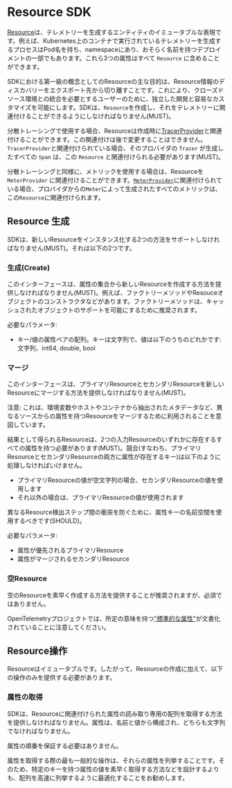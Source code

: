 <!--
# Resource SDK
-->

# Resource SDK

<!--
A [Resource](../overview.md#resources) is an immutable representation of the entity producing
telemetry. For example, a process producing telemetry that is running in a
container on Kubernetes has a Pod name, it is in a namespace and possibly is
part of a Deployment which also has a name. All three of these attributes can be
included in the `Resource`.
-->

[Resource](./overview.md#resources)は、テレメトリーを生成するエンティティのイミュータブルな表現です。例えば、Kubernetes上のコンテナで実行されているテレメトリーを生成するプロセスはPod名を持ち、namespaceにあり、おそらく名前を持つデプロイメントの一部でもあります。これら3つの属性はすべて `Resource` に含めることができます。

<!--
The primary purpose of resources as a first-class concept in the SDK is
decoupling of discovery of resource information from exporters. This allows for
independent development and easy customization for users that need to integrate
with closed source environments. The SDK MUST allow for creation of `Resources` and
for associating them with telemetry.
-->

SDKにおける第一級の概念としてのResourceの主な目的は、Resource情報のディスカバリーをエクスポート先から切り離すことです。これにより、クローズドソース環境との統合を必要とするユーザーのために、独立した開発と容易なカスタマイズを可能にします。SDKは、`Resource`を作成し、それをテレメトリーに関連付けることができるようにしなければなりません(MUST)。

<!--
When used with distributed tracing, a resource can be associated with the
[TracerProvider](../trace/sdk.md#tracer-sdk) when it is created.
That association cannot be changed later.
When associated with a `TracerProvider`,
all `Span`s produced by any `Tracer` from the provider MUST be associated with this `Resource`.
-->

分散トレーシングで使用する場合、Resourceは作成時に[TracerProvider](./trace/sdk.md#tracer-sdk)と関連付けることができます。この関連付けは後で変更することはできません。`TracerProvider`と関連付けられている場合、そのプロバイダの `Tracer` が生成したすべての `Span` は、この `Resource` と関連付けられる必要があります(MUST)。

<!--
Analogous to distributed tracing, when used with metrics,
a resource can be associated with a `MeterProvider`.
When associated with a [`MeterProvider`](../metrics/api.md#meter-interface),
all metrics produced by any `Meter` from the provider will be
associated with this `Resource`.
-->

分散トレーシングと同様に、メトリックを使用する場合は、Resourceを `MeterProvider` に関連付けることができます。[`MeterProvider`](./metrics/api.md#meter-interface)に関連付けられている場合、プロバイダからの`Meter`によって生成されたすべてのメトリックは、この`Resource`に関連付けられます。

<!--
## Resource creation
-->

## Resource 生成

<!--
The SDK must support two ways to instantiate new resources. Those are:
-->

SDKは、新しいResourceをインスタンス化する2つの方法をサポートしなければなりません(MUST)。それは以下の2つです。

<!--
### Create
-->

### 生成(Create)

<!--
The interface MUST provide a way to create a new resource, from a collection of
attributes. Examples include a factory method or a constructor for a resource
object. A factory method is recommended to enable support for cached objects.
-->

このインターフェースは、属性の集合から新しいResourceを作成する方法を提供しなければなりません(MUST)。例えば、ファクトリーメソッドやResouceオブジェクトのコンストラクタなどがあります。ファクトリーメソッドは、キャッシュされたオブジェクトのサポートを可能にするために推奨されます。

<!--
Required parameters:
-->

必要なパラメータ:

<!--
- a collection of name/value attributes, where name is a string and value can be one
  of: string, int64, double, bool.
-->

- キー/値の属性ペアの配列。キーは文字列で、値は以下のうちのどれかです: 文字列、int64, double, bool

<!--
### Merge
-->

### マージ

<!--
The interface MUST provide a way for a primary resource and a
secondary resource to be merged into a new resource.
-->

このインターフェースは、プライマリResourceとセカンダリResourceを新しいResourceにマージする方法を提供しなければなりません(MUST)。

<!--
Note: This is intended to be utilized for merging of resources whose attributes
come from different sources,
such as environment variables, or metadata extracted from the host or container.
-->

注意: これは、環境変数やホストやコンテナから抽出されたメタデータなど、異なるソースからの属性を持つResourceをマージするために利用されることを意図しています。

<!--
The resulting resource MUST have all attributes that are on any of the two input resources.
Conflicts (i.e. a key for which attributes exist on both the primary and secondary resource)
MUST be handled as follows:
-->

結果として得られるResourceは、2つの入力Resourceのいずれかに存在するすべての属性を持つ必要があります(MUST)。競合(すなわち、プライマリResourceとセカンダリResourceの両方に属性が存在するキー)は以下のように処理しなければいけません。

<!--
* If the value on the primary resource is an empty string, the result has the value of the secondary resource.
* Otherwise, the value of the primary resource is used.
-->

* プライマリResourceの値が空文字列の場合、セカンダリResourceの値を使用します
* それ以外の場合は、プライマリResourceの値が使用されます

<!--
Attribute key namespacing SHOULD be used to prevent collisions across different
resource detection steps.
-->

異なるResource検出ステップ間の衝突を防ぐために、属性キーの名前空間を使用するべきです(SHOULD)。

<!--
Required parameters:
-->

必要なパラメータ:

<!--
- the primary resource whose attributes take precedence.
- the secondary resource whose attributes will be merged in.
-->

- 属性が優先されるプライマリResource
- 属性がマージされるセカンダリResource

<!--
### The empty resource
-->

### 空Resource

<!--
It is recommended, but not required, to provide a way to quickly create an empty
resource.
-->

空のResourceを素早く作成する方法を提供することが推奨されますが、必須ではありません。

<!--
Note that the OpenTelemetry project documents certain ["standard
attributes"](semantic_conventions/README.md) that have prescribed semantic meanings.
-->

OpenTelemetryプロジェクトでは、所定の意味を持つ["標準的な属性"](semantic_conventions/README.md)が文書化されていることに注意してください。

<!--
## Resource operations
-->

## Resource操作

<!--
Resources are immutable. Thus, in addition to resource creation,
only the following operations should be provided:
-->

Resourceはイミュータブルです。したがって、Resourceの作成に加えて、以下の操作のみを提供する必要があります。

<!--
### Retrieve attributes
-->

### 属性の取得

<!--
The SDK should provide a way to retrieve a read only collection of attributes
associated with a resource. The attributes should consist of the name and values,
both of which should be strings.
-->

SDKは、Resourceに関連付けられた属性の読み取り専用の配列を取得する方法を提供しなければなりません。属性は、名前と値から構成され、どちらも文字列でなければなりません。

<!--
There is no need to guarantee the order of the attributes.
-->

属性の順番を保証する必要はありません。

<!--
The most common operation when retrieving attributes is to enumerate over them. As
such, it is recommended to optimize the resulting collection for fast
enumeration over other considerations such as a way to quickly retrieve a value
for a attribute with a specific key.
-->

属性を取得する際の最も一般的な操作は、それらの属性を列挙することです。そのため、特定のキーを持つ属性の値を素早く取得する方法などを設計するよりも、配列を高速に列挙するように最適化することをお勧めします。

